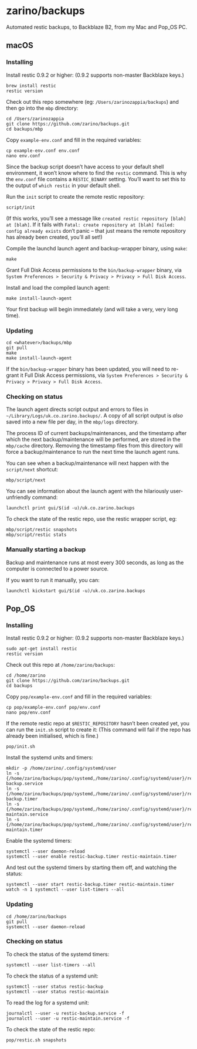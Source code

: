 # zarino/backups

Automated restic backups, to Backblaze B2, from my Mac and Pop_OS PC.

## macOS

### Installing

Install restic 0.9.2 or higher: (0.9.2 supports non-master Backblaze keys.)

    brew install restic
    restic version

Check out this repo somewhere (eg: `/Users/zarinozappia/backups`) and then go into the `mbp` directory:

    cd /Users/zarinozappia
    git clone https://github.com/zarino/backups.git
    cd backups/mbp

Copy `example-env.conf` and fill in the required variables:

    cp example-env.conf env.conf
    nano env.conf

Since the backup script doesn’t have access to your default shell environment, it won’t know where to find the `restic` command. This is why the `env.conf` file contains a `RESTIC_BINARY` setting. You’ll want to set this to the output of `which restic` in your default shell.

Run the `init` script to create the remote restic repository:

    script/init

(If this works, you’ll see a message like `created restic repository [blah] at [blah]`. If it fails with `Fatal: create repository at [blah] failed: config already exists` don’t panic – that just means the remote repository has already been created, you’ll all set!)

Compile the launchd launch agent and backup-wrapper binary, using `make`:

    make

Grant Full Disk Access permissions to the `bin/backup-wrapper` binary, via `System Preferences > Security & Privacy > Privacy > Full Disk Access`.

Install and load the compiled launch agent:

    make install-launch-agent

Your first backup will begin immediately (and will take a very, very long time).

### Updating

    cd <whatever>/backups/mbp
    git pull
    make
    make install-launch-agent

If the `bin/backup-wrapper` binary has been updated, you will need to re-grant it Full Disk Access permissions, via `System Preferences > Security & Privacy > Privacy > Full Disk Access`.

### Checking on status

The launch agent directs script output and errors to files in `~/Library/Logs/uk.co.zarino.backups/`. A copy of all script output is _also_ saved into a new file per day, in the `mbp/logs` directory.

The process ID of current backups/maintenances, and the timestamp after which the next backup/maintenance will be performed, are stored in the `mbp/cache` directory. Removing the timestamp files from this directory will force a backup/maintenance to run the next time the launch agent runs.

You can see when a backup/maintenance will next happen with the `script/next` shortcut:

    mbp/script/next

You can see information about the launch agent with the hilariously user-unfriendly command:

    launchctl print gui/$(id -u)/uk.co.zarino.backups

To check the state of the restic repo, use the restic wrapper script, eg:

    mbp/script/restic snapshots
    mbp/script/restic stats

### Manually starting a backup

Backup and maintenance runs at most every 300 seconds, as long as the computer is connected to a power source.

If you want to run it manually, you can:

    launchctl kickstart gui/$(id -u)/uk.co.zarino.backups

## Pop_OS

### Installing

Install restic 0.9.2 or higher: (0.9.2 supports non-master Backblaze keys.)

    sudo apt-get install restic
    restic version

Check out this repo at `/home/zarino/backups`:

    cd /home/zarino
    git clone https://github.com/zarino/backups.git
    cd backups

Copy `pop/example-env.conf` and fill in the required variables:

    cp pop/example-env.conf pop/env.conf
    nano pop/env.conf

If the remote restic repo at `$RESTIC_REPOSITORY` hasn’t been created yet, you can run the `init.sh` script to create it: (This command will fail if the repo has already been initialised, which is fine.)

    pop/init.sh

Install the systemd units and timers:

    mkdir -p /home/zarino/.config/systemd/user
    ln -s {/home/zarino/backups/pop/systemd,/home/zarino/.config/systemd/user}/restic-backup.service
    ln -s {/home/zarino/backups/pop/systemd,/home/zarino/.config/systemd/user}/restic-backup.timer
    ln -s {/home/zarino/backups/pop/systemd,/home/zarino/.config/systemd/user}/restic-maintain.service
    ln -s {/home/zarino/backups/pop/systemd,/home/zarino/.config/systemd/user}/restic-maintain.timer

Enable the systemd timers:

    systemctl --user daemon-reload
    systemctl --user enable restic-backup.timer restic-maintain.timer

And test out the systemd timers by starting them off, and watching the status:

    systemctl --user start restic-backup.timer restic-maintain.timer
    watch -n 1 systemctl --user list-timers --all

### Updating

    cd /home/zarino/backups
    git pull
    systemctl --user daemon-reload

### Checking on status

To check the status of the systemd timers:

    systemctl --user list-timers --all

To check the status of a systemd unit:

    systemctl --user status restic-backup
    systemctl --user status restic-maintain

To read the log for a systemd unit:

    journalctl --user -u restic-backup.service -f
    journalctl --user -u restic-maintain.service -f

To check the state of the restic repo:

    pop/restic.sh snapshots
